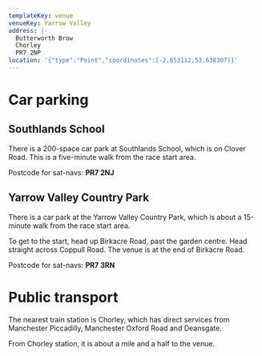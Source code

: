 ```yaml
---
templateKey: venue
venueKey: Yarrow Valley
address: |-
  Butterworth Brow
  Chorley
  PR7 2NP
location: '{"type":"Point","coordinates":[-2.653112,53.638307]}'
---
```

# Car parking

## Southlands School

There is a 200-space car park at Southlands School, which is on Clover Road.
This is a five-minute walk from the race start area.

Postcode for sat-navs: **PR7 2NJ**

## Yarrow Valley Country Park

There is a car park at the Yarrow Valley Country Park, which is about a
15-minute walk from the race start area.

To get to the start, head up Birkacre Road, past the garden centre. Head straight
across Coppull Road. The venue is at the end of Birkacre Road.

Postcode for sat-navs: **PR7 3RN**

# Public transport

The nearest train station is Chorley, which has direct services from
Manchester Piccadilly, Manchester Oxford Road and Deansgate.

From Chorley station, it is about a mile and a half to the venue.
